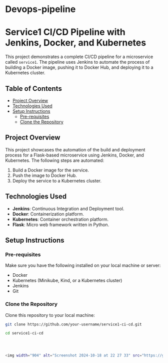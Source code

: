 # Devops-pipeline

# Service1 CI/CD Pipeline with Jenkins, Docker, and Kubernetes
This project demonstrates a complete CI/CD pipeline for a microservice called `service1`. The pipeline uses Jenkins to automate the process of building a Docker image, pushing it to Docker Hub, and deploying it to a Kubernetes cluster.

## Table of Contents

- [Project Overview](#project-overview)
- [Technologies Used](#technologies-used)
- [Setup Instructions](#setup-instructions)
  - [Pre-requisites](#pre-requisites)
  - [Clone the Repository](#clone-the-repository)

## Project Overview

This project showcases the automation of the build and deployment process for a Flask-based microservice using Jenkins, Docker, and Kubernetes. The following steps are automated:
1. Build a Docker image for the service.
2. Push the image to Docker Hub.
3. Deploy the service to a Kubernetes cluster.

## Technologies Used

- **Jenkins**: Continuous Integration and Deployment tool.
- **Docker**: Containerization platform.
- **Kubernetes**: Container orchestration platform.
- **Flask**: Micro web framework written in Python.

## Setup Instructions

### Pre-requisites

Make sure you have the following installed on your local machine or server:
- Docker
- Kubernetes (Minikube, Kind, or a Kubernetes cluster)
- Jenkins
- Git

### Clone the Repository

Clone this repository to your local machine:
```bash
git clone https://github.com/your-username/service1-ci-cd.git

cd service1-ci-cd




<img width="904" alt="Screenshot 2024-10-18 at 22 27 33" src="https://github.com/user-attachments/assets/c869cbd6-aea1-4a60-ad4d-59471e845635">

